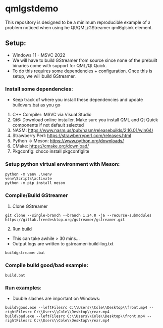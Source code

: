 # qmlgstdemo
This repository is designed to be a minimum reproducible example of a problem noticed when using he Qt/QML/GStreamer qml6glsink element.

## Setup:
* Windows 11 - MSVC 2022
* We will have to build GStreamer from source since none of the prebuilt binaries come with support for QML/Qt Quick.
* To do this requires some dependencies + configuration. Once this is setup, we will build GStreamer.

### Install some dependencies:
* Keep track of where you install these dependencies and update buildvars.bat as you go
1. C++ Compiler: MSVC via Visual Studio
2. Qt6: Download online installer. Make sure you install QML and Qt Quick components if not default selected
3. NASM: https://www.nasm.us/pub/nasm/releasebuilds/2.16.01/win64/
4. Strawberry Perl: https://strawberryperl.com/releases.html
5. Python -> Meson: https://www.python.org/downloads/
6. CMake: https://cmake.org/download/
7. Pkgconfig: choco install pkgconfiglite

### Setup python virtual environment with Meson:
```
python -m venv .\venv
venv\Scripts\activate
python -m pip install meson
```

### Compile/Build GStreamer
1. Clone GStreamer
```
git clone --single-branch --branch 1.24.0 -j6 --recurse-submodules https://gitlab.freedesktop.org/gstreamer/gstreamer.git
```
2. Run build
* This can take awhile > 30 mins...
* Output logs are written to gstreamer-build-log.txt
```
buildgstreamer.bat
```

### Compile build good/bad example:
```
build.bat
```

### Run examples:
* Double slashes are important on Windows:
```
build\good.exe --leftFilesrc C:\\Users\\Cole\\Desktop\\front.mp4 --rightFilesrc C:\\Users\\Cole\\Desktop\\rear.mp4
build\bad.exe --leftFilesrc C:\\Users\\Cole\\Desktop\\front.mp4 --rightFilesrc C:\\Users\\Cole\\Desktop\\rear.mp4
```